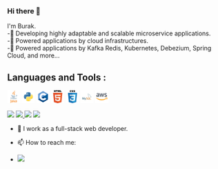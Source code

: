 ### Hi there 👋

<!--
**phyex0/phyex0** is a ✨ _special_ ✨ repository because its `README.md` (this file) appears on your GitHub profile.

Here are some ideas to get you started:

- 🔭 I’m currently working on ...
- 🌱 I’m currently learning ...
- 👯 I’m looking to collaborate on ...
- 🤔 I’m looking for help with ...
- 💬 Ask me about ...
- 📫 How to reach me: ...
- 😄 Pronouns: ...
- ⚡ Fun fact: ...
-->


I'm Burak.<br>
-🌱 Developing highly adaptable and scalable microservice applications. <br>
-🌱 Powered applications by cloud infrastructures. <br>
-🌱 Powered applications by Kafka Redis, Kubernetes, Debezium, Spring Cloud, and more...  <br>

## Languages and Tools :
<p>

<img src="https://raw.githubusercontent.com/github/explore/80688e429a7d4ef2fca1e82350fe8e3517d3494d/topics/java/java.png" width="30px">
<img src="https://raw.githubusercontent.com/github/explore/80688e429a7d4ef2fca1e82350fe8e3517d3494d/topics/python/python.png" width="30px">
<img src="https://raw.githubusercontent.com/github/explore/80688e429a7d4ef2fca1e82350fe8e3517d3494d/topics/c/c.png" width="30px">
<img src="https://raw.githubusercontent.com/github/explore/80688e429a7d4ef2fca1e82350fe8e3517d3494d/topics/html/html.png" width="30px">
<img src="https://raw.githubusercontent.com/github/explore/80688e429a7d4ef2fca1e82350fe8e3517d3494d/topics/css/css.png" width="30px">
<img src="https://raw.githubusercontent.com/github/explore/80688e429a7d4ef2fca1e82350fe8e3517d3494d/topics/mysql/mysql.png" width="30px">
<img src="https://raw.githubusercontent.com/github/explore/80688e429a7d4ef2fca1e82350fe8e3517d3494d/topics/aws/aws.png" width="30px">
 
</p>

 



<a href="https://github.com/phyex0" target="_blank" ><img src="https://img.shields.io/badge/GitHub-100000?style=for-the-badge&logo=github&logoColor=white"></a>
<a href="https://www.hackerrank.com/19_Kzarka?hr_r=1" target="_blank"><img src="https://img.shields.io/badge/-Hackerrank-2EC866?style=for-the-badge&logo=HackerRank&logoColor=white">
</a>
<a  href ="https://www.codewars.com/users/hburak_06" target="_blank"><img src="https://www.codewars.com/users/hburak_06/badges/micro"></a>
<a href ="https://leetcode.com/hburak_06/" target="_blank"><img src = "https://img.shields.io/badge/hburak_0-LeetCode-orange?style=for-the-badge&logo=leetcode"></a>  


- 👯 I work as a full-stack web developer.

- 📫 How to reach me: 
- <a href="https://www.linkedin.com/in/burakyesildal/" target="_blank" ><img src="https://img.shields.io/badge/LinkedIn-0077B5?style=for-the-badge&logo=linkedin&logoColor=white" ></a>



